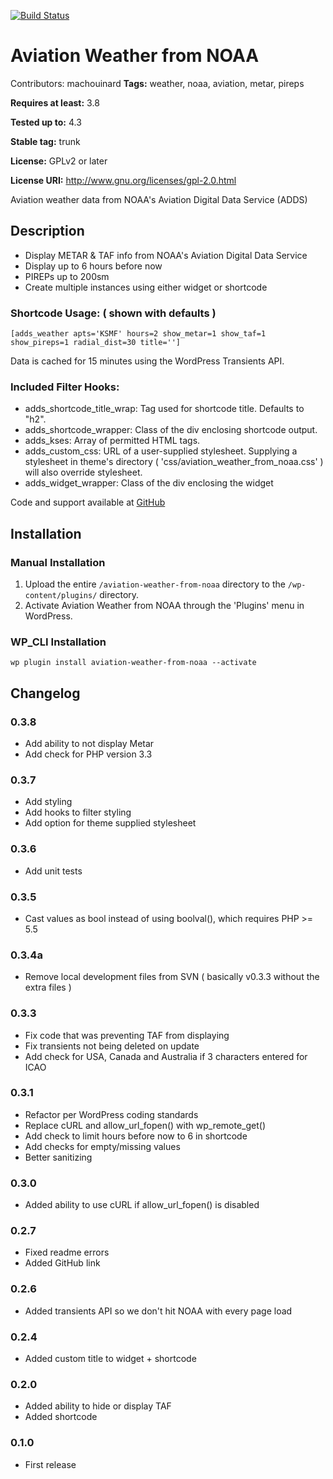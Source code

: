 [![Build Status](https://travis-ci.org/machouinard/aviation-weather-from-noaa.png)](https://travis-ci.org/machouinard/aviation-weather-from-noaa.png)
# Aviation Weather from NOAA #

Contributors:		machouinard
**Tags:** 				weather, noaa, aviation, metar, pireps
  
**Requires at least:** 	3.8
  
**Tested up to:**      	4.3
  
**Stable tag:**        	trunk
  
**License:**           	GPLv2 or later
  
**License URI:**       	http://www.gnu.org/licenses/gpl-2.0.html
  

Aviation weather data from NOAA's Aviation Digital Data Service (ADDS)

## Description ##
* Display METAR & TAF info from NOAA's Aviation Digital Data Service
* Display up to 6 hours before now
* PIREPs up to 200sm
* Create multiple instances using either widget or shortcode

### Shortcode Usage: ( shown with defaults ) ###
    [adds_weather apts='KSMF' hours=2 show_metar=1 show_taf=1 show_pireps=1 radial_dist=30 title='']

Data is cached for 15 minutes using the WordPress Transients API.

### Included Filter Hooks: ###
* adds\_shortcode\_title_wrap: Tag used for shortcode title.  Defaults to "h2".
* adds\_shortcode_wrapper: Class of the div enclosing shortcode output.
* adds_kses: Array of permitted HTML tags.
* adds\_custom\_css: URL of a user-supplied stylesheet.  Supplying a stylesheet in theme's directory ( 'css/aviation_weather_from_noaa.css' ) will also override stylesheet.
* adds\_widget_wrapper: Class of the div enclosing the widget

Code and support available at [GitHub](https://github.com/machouinard/aviation-weather-from-noaa "GitHub Repo")
## Installation ##

### Manual Installation ###

1. Upload the entire `/aviation-weather-from-noaa` directory to the `/wp-content/plugins/` directory.
2. Activate Aviation Weather from NOAA through the 'Plugins' menu in WordPress.

### WP_CLI Installation ###
    wp plugin install aviation-weather-from-noaa --activate


## Changelog ##
### 0.3.8 ###
* Add ability to not display Metar
* Add check for PHP version 3.3

### 0.3.7 ###
* Add styling
* Add hooks to filter styling
* Add option for theme supplied stylesheet

### 0.3.6 ###
* Add unit tests

### 0.3.5 ###
* Cast values as bool instead of using boolval(), which requires PHP >= 5.5

### 0.3.4a ###
* Remove local development files from SVN ( basically v0.3.3 without the extra files )

### 0.3.3 ###
* Fix code that was preventing TAF from displaying
* Fix transients not being deleted on update
* Add check for USA, Canada and Australia if 3 characters entered for ICAO

### 0.3.1 ###
* Refactor per WordPress coding standards
* Replace cURL and allow_url_fopen() with wp_remote_get()
* Add check to limit hours before now to 6 in shortcode
* Add checks for empty/missing values
* Better sanitizing

### 0.3.0 ###
* Added ability to use cURL if allow_url_fopen() is disabled

### 0.2.7 ###
* Fixed readme errors
* Added GitHub link

### 0.2.6 ###
* Added transients API so we don't hit NOAA with every page load

### 0.2.4 ###
* Added custom title to widget + shortcode

### 0.2.0 ###
* Added ability to hide or display TAF
* Added shortcode

### 0.1.0 ###
* First release

